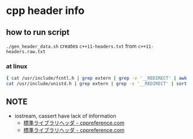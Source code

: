 # cpp header info

## how to run script
`./gen_header_data.sh` creates `c++11-headers.txt` from `c++11-headers.raw.txt`

### at linux
``` bash
{ cat /usr/include/fcntl.h | grep extern | grep -v '__REDIRECT' | awk '{ print $3; }'; cat /usr/include/x86_64-linux-gnu/bits/fcntl-linux.h | grep -E -o '\bO_\w+'; } | sort | uniq | perl -pe "chomp if eof" | { printf 'fcntl.h # ';  tr '\n' ' '; } >> c++11-headers.txt
cat /usr/include/unistd.h | grep extern | grep -v '__REDIRECT' | sort | uniq | awk '{ print $3; }' | perl -pe "chomp if eof" | { printf 'unistd.h # ';  tr '\n' ' '; } >> c++11-headers.txt
```

## NOTE
* iostream, cassert have lack of information
  * [標準ライブラリヘッダ <cassert> \- cppreference\.com]( https://ja.cppreference.com/w/cpp/header/cassert )
  * [標準ライブラリヘッダ <iostream> \- cppreference\.com]( https://ja.cppreference.com/w/cpp/header/iostream )
